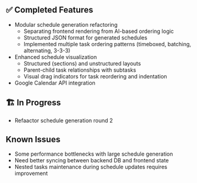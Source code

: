 ## ✅ Completed Features
- Modular schedule generation refactoring
  - Separating frontend rendering from AI-based ordering logic
  - Structured JSON format for generated schedules
  - Implemented multiple task ordering patterns (timeboxed, batching, alternating, 3-3-3)
- Enhanced schedule visualization
  - Structured (sections) and unstructured layouts
  - Parent-child task relationships with subtasks
  - Visual drag indicators for task reordering and indentation
- Google Calendar API integration

## 🏗️ In Progress
- Refaactor schedule generation round 2

## Known Issues
- Some performance bottlenecks with large schedule generation
- Need better syncing between backend DB and frontend state
- Nested tasks maintenance during schedule updates requires improvement